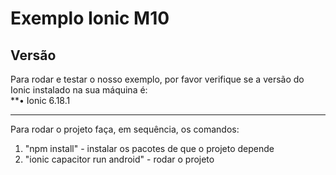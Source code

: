 # Exemplo Ionic M10

## Versão
Para rodar e testar o nosso exemplo, por favor verifique se a versão do Ionic instalado na sua máquina é:<br>
**• Ionic 6.18.1 <br>

<hr>

Para rodar o projeto faça, em sequência, os comandos:

1. "npm install" - instalar os pacotes de que o projeto depende
2. "ionic capacitor run android" - rodar o projeto 